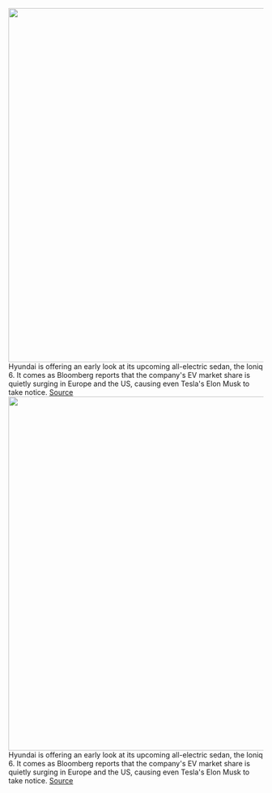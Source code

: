 <img src='https://cdn.vox-cdn.com/thumbor/KA1tQ7Gk5U4SM25VTy_NsSGSJkM=/0x0:2499x1666/1200x800/filters:focal(1051x634:1449x1032)/cdn.vox-cdn.com/uploads/chorus_image/image/71027959/50249_HyundaiMotorUnveilsDesignofAll_ElectricIONIQ6ElectrifiedStreamlinerwithMindfulInteriorDesign.0.jpg' width='700px' /><br/>
Hyundai is offering an early look at its upcoming all-electric sedan, the Ioniq 6. It comes as Bloomberg reports that the company's EV market share is quietly surging in Europe and the US, causing even Tesla's Elon Musk to take notice.
<a href='https://www.theverge.com/2022/6/29/23187759/hyundai-ioniq-6-electric-car-sedan-design-reveal-features'> Source <a/><img src='https://cdn.vox-cdn.com/thumbor/KA1tQ7Gk5U4SM25VTy_NsSGSJkM=/0x0:2499x1666/1200x800/filters:focal(1051x634:1449x1032)/cdn.vox-cdn.com/uploads/chorus_image/image/71027959/50249_HyundaiMotorUnveilsDesignofAll_ElectricIONIQ6ElectrifiedStreamlinerwithMindfulInteriorDesign.0.jpg' width='700px' /><br/>
Hyundai is offering an early look at its upcoming all-electric sedan, the Ioniq 6. It comes as Bloomberg reports that the company's EV market share is quietly surging in Europe and the US, causing even Tesla's Elon Musk to take notice.
<a href='https://www.theverge.com/2022/6/29/23187759/hyundai-ioniq-6-electric-car-sedan-design-reveal-features'> Source <a/>